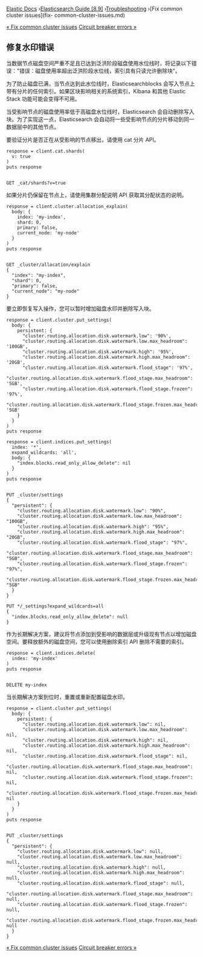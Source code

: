 

[Elastic Docs](/guide/) ›[Elasticsearch Guide [8.9]](index.md)
›[Troubleshooting](troubleshooting.md) ›[Fix common cluster issues](fix-
common-cluster-issues.md)

[« Fix common cluster issues](fix-common-cluster-issues.md) [Circuit breaker
errors »](circuit-breaker-errors.md)

## 修复水印错误

当数据节点磁盘空间严重不足且已达到泛洪阶段磁盘使用水位线时，将记录以下错误："错误：磁盘使用率超出泛洪阶段水位线，索引具有只读允许删除块"。

为了防止磁盘已满，当节点达到此水位线时，Elasticsearchblocks 会写入节点上带有分片的任何索引。如果区块影响相关的系统索引，Kibana 和其他 Elastic Stack 功能可能会变得不可用。

当受影响节点的磁盘使用率低于高磁盘水位线时，Elasticsearch 会自动删除写入块。为了实现这一点，Elasticsearch 会自动将一些受影响节点的分片移动到同一数据层中的其他节点。

要验证分片是否正在从受影响的节点移出，请使用 cat 分片 API。

    
    
    response = client.cat.shards(
      v: true
    )
    puts response
    
    
    GET _cat/shards?v=true

如果分片仍保留在节点上，请使用集群分配说明 API 获取其分配状态的说明。

    
    
    response = client.cluster.allocation_explain(
      body: {
        index: 'my-index',
        shard: 0,
        primary: false,
        current_node: 'my-node'
      }
    )
    puts response
    
    
    GET _cluster/allocation/explain
    {
      "index": "my-index",
      "shard": 0,
      "primary": false,
      "current_node": "my-node"
    }

要立即恢复写入操作，您可以暂时增加磁盘水印并删除写入块。

    
    
    response = client.cluster.put_settings(
      body: {
        persistent: {
          "cluster.routing.allocation.disk.watermark.low": '90%',
          "cluster.routing.allocation.disk.watermark.low.max_headroom": '100GB',
          "cluster.routing.allocation.disk.watermark.high": '95%',
          "cluster.routing.allocation.disk.watermark.high.max_headroom": '20GB',
          "cluster.routing.allocation.disk.watermark.flood_stage": '97%',
          "cluster.routing.allocation.disk.watermark.flood_stage.max_headroom": '5GB',
          "cluster.routing.allocation.disk.watermark.flood_stage.frozen": '97%',
          "cluster.routing.allocation.disk.watermark.flood_stage.frozen.max_headroom": '5GB'
        }
      }
    )
    puts response
    
    response = client.indices.put_settings(
      index: '*',
      expand_wildcards: 'all',
      body: {
        "index.blocks.read_only_allow_delete": nil
      }
    )
    puts response
    
    
    PUT _cluster/settings
    {
      "persistent": {
        "cluster.routing.allocation.disk.watermark.low": "90%",
        "cluster.routing.allocation.disk.watermark.low.max_headroom": "100GB",
        "cluster.routing.allocation.disk.watermark.high": "95%",
        "cluster.routing.allocation.disk.watermark.high.max_headroom": "20GB",
        "cluster.routing.allocation.disk.watermark.flood_stage": "97%",
        "cluster.routing.allocation.disk.watermark.flood_stage.max_headroom": "5GB",
        "cluster.routing.allocation.disk.watermark.flood_stage.frozen": "97%",
        "cluster.routing.allocation.disk.watermark.flood_stage.frozen.max_headroom": "5GB"
      }
    }
    
    PUT */_settings?expand_wildcards=all
    {
      "index.blocks.read_only_allow_delete": null
    }

作为长期解决方案，建议将节点添加到受影响的数据层或升级现有节点以增加磁盘空间。要释放额外的磁盘空间，您可以使用删除索引 API 删除不需要的索引。

    
    
    response = client.indices.delete(
      index: 'my-index'
    )
    puts response
    
    
    DELETE my-index

当长期解决方案到位时，重置或重新配置磁盘水印。

    
    
    response = client.cluster.put_settings(
      body: {
        persistent: {
          "cluster.routing.allocation.disk.watermark.low": nil,
          "cluster.routing.allocation.disk.watermark.low.max_headroom": nil,
          "cluster.routing.allocation.disk.watermark.high": nil,
          "cluster.routing.allocation.disk.watermark.high.max_headroom": nil,
          "cluster.routing.allocation.disk.watermark.flood_stage": nil,
          "cluster.routing.allocation.disk.watermark.flood_stage.max_headroom": nil,
          "cluster.routing.allocation.disk.watermark.flood_stage.frozen": nil,
          "cluster.routing.allocation.disk.watermark.flood_stage.frozen.max_headroom": nil
        }
      }
    )
    puts response
    
    
    PUT _cluster/settings
    {
      "persistent": {
        "cluster.routing.allocation.disk.watermark.low": null,
        "cluster.routing.allocation.disk.watermark.low.max_headroom": null,
        "cluster.routing.allocation.disk.watermark.high": null,
        "cluster.routing.allocation.disk.watermark.high.max_headroom": null,
        "cluster.routing.allocation.disk.watermark.flood_stage": null,
        "cluster.routing.allocation.disk.watermark.flood_stage.max_headroom": null,
        "cluster.routing.allocation.disk.watermark.flood_stage.frozen": null,
        "cluster.routing.allocation.disk.watermark.flood_stage.frozen.max_headroom": null
      }
    }

[« Fix common cluster issues](fix-common-cluster-issues.md) [Circuit breaker
errors »](circuit-breaker-errors.md)

